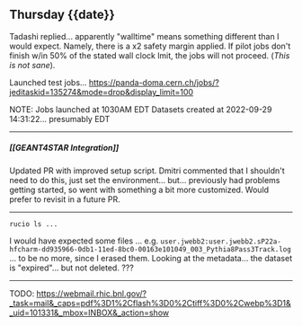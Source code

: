 ## Thursday {{date}}

Tadashi replied... apparently "walltime" means something different than I would expect.  Namely, there is a x2 safety margin applied.  If pilot jobs don't finish w/in 50% of the stated wall clock lmit, the jobs will not proceed.  (*This is not sane*).  

Launched test jobs...
https://panda-doma.cern.ch/jobs/?jeditaskid=135274&mode=drop&display_limit=100

NOTE:
Jobs launched at 1030AM EDT
Datasets created at 2022-09-29 14:31:22... presumably EDT


------

##### [[GEANT4STAR Integration]]
Updated PR with improved setup script.  Dmitri commented that I shouldn't need to do this, just set the environment... but... previously had problems getting started, so went with something a bit more customized.  Would prefer to revisit in a future PR.

--------------

`rucio ls ...`

I would have expected some files ... e.g.
`user.jwebb2:user.jwebb2.sP22a-hfcharm-dd935966-0db1-11ed-8bc0-00163e101049_003_Pythia8Pass3Track.log`
... to be no more, since I erased them.  Looking at the metadata... the dataset is "expired"... but not deleted.  ???




----

TODO:
https://webmail.rhic.bnl.gov/?_task=mail&_caps=pdf%3D1%2Cflash%3D0%2Ctiff%3D0%2Cwebp%3D1&_uid=101331&_mbox=INBOX&_action=show




